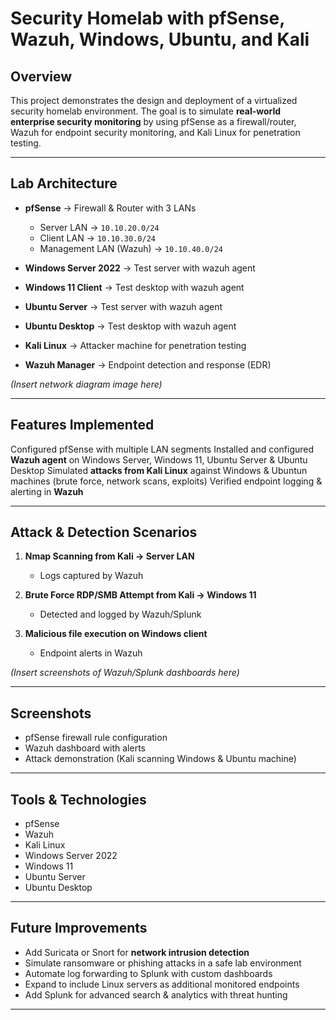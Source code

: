 

# Security Homelab with pfSense, Wazuh, Windows, Ubuntu, and Kali

## Overview

This project demonstrates the design and deployment of a virtualized security homelab environment.
The goal is to simulate **real-world enterprise security monitoring** by using pfSense as a firewall/router, Wazuh for endpoint security monitoring, and Kali Linux for penetration testing.

---

## Lab Architecture

* **pfSense** → Firewall & Router with 3 LANs

  * Server LAN → `10.10.20.0/24`
  * Client LAN → `10.10.30.0/24`
  * Management LAN (Wazuh) → `10.10.40.0/24`

* **Windows Server 2022** →  Test server with wazuh agent
* **Windows 11 Client** → Test desktop with wazuh agent
* **Ubuntu Server** → Test server with wazuh agent 
* **Ubuntu Desktop** → Test desktop with wazuh agent
* **Kali Linux** → Attacker machine for penetration testing
* **Wazuh Manager** → Endpoint detection and response (EDR)

*(Insert network diagram image here)*

---

## Features Implemented

Configured pfSense with multiple LAN segments
Installed and configured **Wazuh agent** on Windows Server, Windows 11, Ubuntu Server & Ubuntu Desktop
Simulated **attacks from Kali Linux** against Windows & Ubuntun machines (brute force, network scans, exploits)
Verified endpoint logging & alerting in **Wazuh**

---

## Attack & Detection Scenarios

1. **Nmap Scanning from Kali → Server LAN**
   * Logs captured by Wazuh
  
2. **Brute Force RDP/SMB Attempt from Kali → Windows 11**
   * Detected and logged by Wazuh/Splunk
    
3. **Malicious file execution on Windows client**
   * Endpoint alerts in Wazuh

*(Insert screenshots of Wazuh/Splunk dashboards here)*

---

## Screenshots

* pfSense firewall rule configuration
* Wazuh dashboard with alerts
* Attack demonstration (Kali scanning Windows & Ubuntu machine)

---

## Tools & Technologies

* pfSense
* Wazuh
* Kali Linux
* Windows Server 2022
* Windows 11
* Ubuntu Server
* Ubuntu Desktop

---

## Future Improvements

* Add Suricata or Snort for **network intrusion detection**
* Simulate ransomware or phishing attacks in a safe lab environment
* Automate log forwarding to Splunk with custom dashboards
* Expand to include Linux servers as additional monitored endpoints
* Add Splunk for advanced search & analytics with threat hunting

---


